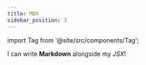 ```yaml
---
title: MDX
sidebar_position: 3
---
```


import Tag from '@site/src/components/Tag';



I can write **Markdown** alongside my _JSX_!